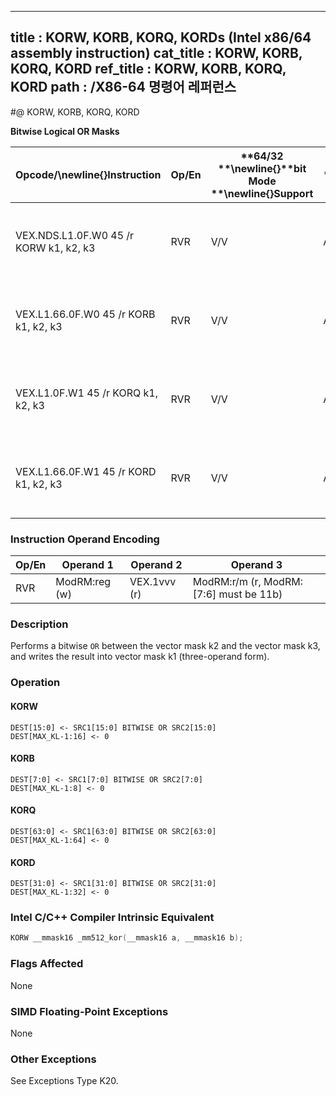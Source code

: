 ----------------------------
title : KORW, KORB, KORQ, KORDs (Intel x86/64 assembly instruction)
cat_title : KORW, KORB, KORQ, KORD
ref_title : KORW, KORB, KORQ, KORD
path : /X86-64 명령어 레퍼런스
----------------------------
#@ KORW, KORB, KORQ, KORD

**Bitwise Logical OR Masks**

|**Opcode/**\newline{}**Instruction**|**Op/En**|**64/32 **\newline{}**bit Mode **\newline{}**Support**|**CPUID **\newline{}**Feature **\newline{}**Flag**|**Description**|
|------------------------------------|---------|------------------------------------------------------|--------------------------------------------------|---------------|
|VEX.NDS.L1.0F.W0 45 /r KORW k1, k2, k3|RVR|V/V|AVX512F|Bitwise OR 16 bits masks k2 and k3 and place result in k1.|
|VEX.L1.66.0F.W0 45 /r KORB k1, k2, k3|RVR|V/V|AVX512DQ|Bitwise OR 8 bits masks k2 and k3 and place result in k1.|
|VEX.L1.0F.W1 45 /r KORQ k1, k2, k3|RVR|V/V|AVX512BW|Bitwise OR 64 bits masks k2 and k3 and place result in k1.|
|VEX.L1.66.0F.W1 45 /r KORD k1, k2, k3|RVR|V/V|AVX512BW|Bitwise OR 32 bits masks k2 and k3 and place result in k1.|
### Instruction Operand Encoding


|Op/En|Operand 1|Operand 2|Operand 3|
|-----|---------|---------|---------|
|RVR|ModRM:reg (w)|VEX.1vvv (r)|ModRM:r/m (r, ModRM:[7:6] must be 11b)|
### Description


Performs a bitwise `OR` between the vector mask k2 and the vector mask k3, and writes the result into vector mask k1 (three-operand form).


### Operation
#### KORW
```info-verb
DEST[15:0]  <- SRC1[15:0] BITWISE OR SRC2[15:0]
DEST[MAX_KL-1:16] <-  0
```
#### KORB
```info-verb
DEST[7:0]  <- SRC1[7:0] BITWISE OR SRC2[7:0]
DEST[MAX_KL-1:8] <-  0
```
#### KORQ
```info-verb
DEST[63:0]  <- SRC1[63:0] BITWISE OR SRC2[63:0]
DEST[MAX_KL-1:64]  <- 0
```
#### KORD
```info-verb
DEST[31:0] <-  SRC1[31:0] BITWISE OR SRC2[31:0]
DEST[MAX_KL-1:32] <-  0
```

### Intel C/C++ Compiler Intrinsic Equivalent

```cpp
KORW __mmask16 _mm512_kor(__mmask16 a, __mmask16 b);
```
### Flags Affected


None

### SIMD Floating-Point Exceptions


None

### Other Exceptions


See Exceptions Type K20.


